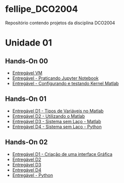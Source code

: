 # fellipe_DCO2004
Repositório contendo projetos da disciplina DCO2004

# Unidade 01
## Hands-On 00
* [Entregável VM](https://github.com/fellipe-leandro/fellipe_DCO2004/blob/master/VM_Reg.ipynb)
* [Entregável - Praticando Jupyter Notebook](https://github.com/fellipe-leandro/fellipe_DCO2004/blob/master/pratica1.ipynb)
* [Entregável  - Configurando e testando Kernel Matlab](https://github.com/fellipe-leandro/fellipe_DCO2004/blob/master/testMatlab.ipynb)

## Hands-On 01
* [Entregável D1 - Tipos de Variáveis no Matlab](https://github.com/fellipe-leandro/fellipe_DCO2004/blob/master/handson1_3.ipynb)
* [Entregável D2 - Utilizando o Matlab](https://github.com/fellipe-leandro/fellipe_DCO2004/blob/master/D01%20-%20Entreg%C3%A1vel%20H01.ipynb)
* [Entregável D3 - Sistema sem Laço - Matlab](https://github.com/fellipe-leandro/fellipe_DCO2004/blob/master/D03%20-%20Entreg%C3%A1vel%20H01.ipynb)
* [Entregável D4 - Sistema sem Laço - Python](https://github.com/fellipe-leandro/fellipe_DCO2004/blob/master/D04%20%20-%20Entreg%C3%A1vel%20H01%20(python).ipynb)

## Hands-On 02
* [Entregável D1 - Criação de uma interface Gráfica](https://github.com/fellipe-leandro/fellipe_DCO2004/blob/master/H02/D01%20-%20%20Interface%20Gr%C3%A1fica.ipynb)
* [Entregável D2](https://github.com/fellipe-leandro/fellipe_DCO2004/blob/master/H02/D02%20-%20H02.ipynb)
* [Entregável D3](https://github.com/fellipe-leandro/fellipe_DCO2004/blob/master/H02/D03%20-%20H02.ipynb)
* [Entregável D4](https://github.com/fellipe-leandro/fellipe_DCO2004/blob/master/H02/D04%20-%20H02.ipynb)
* [Entregável - Python](https://github.com/fellipe-leandro/fellipe_DCO2004/blob/master/H02/Entregavel%20-%20Python.ipynb)

